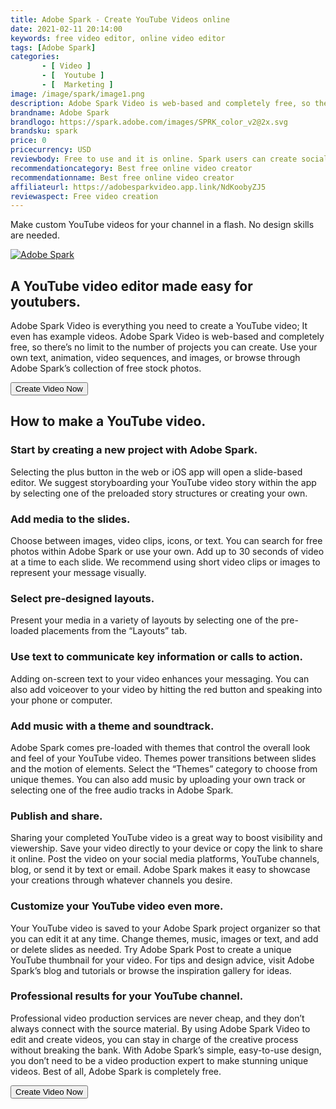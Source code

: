 ```yaml
---
title: Adobe Spark - Create YouTube Videos online
date: 2021-02-11 20:14:00
keywords: free video editor, online video editor
tags: [Adobe Spark]
categories: 
       - [ Video ]
       - [  Youtube ]
       - [  Marketing ]
image: /image/spark/image1.png
description: Adobe Spark Video is web-based and completely free, so there’s no limit to the number of projects you can create.
brandname: Adobe Spark
brandlogo: https://spark.adobe.com/images/SPRK_color_v2@2x.svg
brandsku: spark
price: 0
pricecurrency: USD
reviewbody: Free to use and it is online. Spark users can create social media graphics, web pages, videos from anywhere for absoolutely free. 
recommendationcategory: Best free online video creator
recommendationname: Best free online video creator
affiliateurl: https://adobesparkvideo.app.link/NdKoobyZJ5
reviewaspect: Free video creation
---
```

<!-- <a href="https://www.bluehost.com/track/swathibangera/" target="_blank"> <img border="0" src="https://bluehost-cdn.com/media/partner/images/swathibangera/760x80/760x80BW.png" alt="Bluehost advertisement image"> </a> -->

Make custom YouTube videos for your channel in a flash. No design skills are needed.

<a href="https://adobesparkvideo.app.link/NdKoobyZJ5"><img src="/image/spark/image1.png" alt="Adobe Spark" class="image-responsive" /></a>

## A YouTube video editor made easy for youtubers.
Adobe Spark Video is everything you need to create a YouTube video; It even has example videos. Adobe Spark Video is web-based and completely free, so there’s no limit to the number of projects you can create. Use your own text, animation, video sequences, and images, or browse through Adobe Spark’s collection of free stock photos.

<button class="link-button" onclick="location.href='https://adobesparkvideo.app.link/NdKoobyZJ5';" ><span>Create Video Now </span></button>

## How to make a YouTube video.
### Start by creating a new project with Adobe Spark.
Selecting the plus button in the web or iOS app will open a slide-based editor. We suggest storyboarding your YouTube video story within the app by selecting one of the preloaded story structures or creating your own.
### Add media to the slides.
Choose between images, video clips, icons, or text. You can search for free photos within Adobe Spark or use your own. Add up to 30 seconds of video at a time to each slide. We recommend using short video clips or images to represent your message visually.
<!-- <a href="https://www.bluehost.com/track/swathibangera/" target="_blank"> <img border="0" src="https://bluehost-cdn.com/media/partner/images/swathibangera/468x60/468x60BW.png" alt="Bluehost advertisement image"> </a> -->
### Select pre-designed layouts.
Present your media in a variety of layouts by selecting one of the pre-loaded placements from the “Layouts” tab.
### Use text to communicate key information or calls to action.
Adding on-screen text to your video enhances your messaging. You can also add voiceover to your video by hitting the red button and speaking into your phone or computer.
### Add music with a theme and soundtrack.
Adobe Spark comes pre-loaded with themes that control the overall look and feel of your YouTube video. Themes power transitions between slides and the motion of elements. Select the “Themes” category to choose from unique themes. You can also add music by uploading your own track or selecting one of the free audio tracks in Adobe Spark.

### Publish and share.
Sharing your completed YouTube video is a great way to boost visibility and viewership. Save your video directly to your device or copy the link to share it online. Post the video on your social media platforms, YouTube channels, blog, or send it by text or email. Adobe Spark makes it easy to showcase your creations through whatever channels you desire.

### Customize your YouTube video even more.
Your YouTube video is saved to your Adobe Spark project organizer so that you can edit it at any time. Change themes, music, images or text, and add or delete slides as needed. Try Adobe Spark Post to create a unique YouTube thumbnail for your video. For tips and design advice, visit Adobe Spark’s blog and tutorials or browse the inspiration gallery for ideas.

### Professional results for your YouTube channel.
Professional video production services are never cheap, and they don’t always connect with the source material. By using Adobe Spark Video to edit and create videos, you can stay in charge of the creative process without breaking the bank. With Adobe Spark’s simple, easy-to-use design, you don’t need to be a video production expert to make stunning unique videos. Best of all, Adobe Spark is completely free.

<button class="link-button" onclick="location.href='https://adobesparkvideo.app.link/NdKoobyZJ5';" ><span>Create Video Now </span></button>

<!-- <a href="https://www.bluehost.com/track/swathibangera/" target="_blank"> <img border="0" src="https://bluehost-cdn.com/media/partner/images/swathibangera/620x203/620x203BW.png" alt="Bluehost advertisement image"> </a> -->